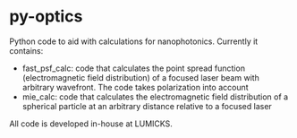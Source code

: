 # py-optics
Python code to aid with calculations for nanophotonics. Currently it contains:
- fast_psf_calc: code that calculates the point spread function (electromagnetic field distribution) of a focused laser beam with arbitrary wavefront. The code takes polarization into account
- mie_calc: code that calculates the electromagnetic field distribution of a spherical particle at an arbitrary distance relative to a focused laser

All code is developed in-house at LUMICKS.
